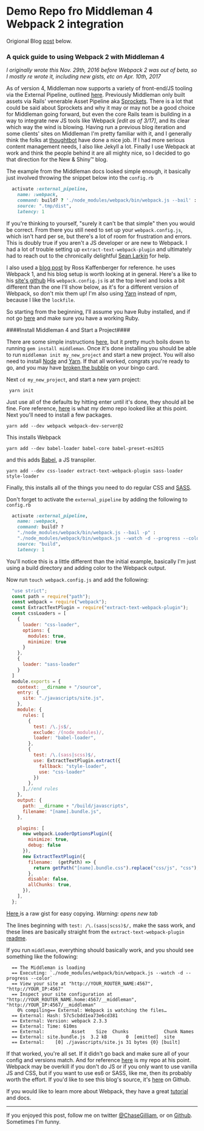 # Demo Repo fro Middleman 4 Webpack 2 integration

Origional Blog [post](https://chase.pursu.es/webpack-2-and-middleman-4.html) below. 

### A quick guide to using Webpack 2 with Middleman 4

*I originally wrote this Nov. 29th, 2016 before Webpack 2 was out of beta, so I
mostly re wrote it, including new gists, etc on Apr. 10th, 2017*

As of version 4, Middleman now supports a variety of front-end/JS tooling via
the External Pipeline, outlined [here](https://middlemanapp.com/advanced/external-pipeline/). Previously Middleman only built assets via Rails' venerable Asset Pipeline aka [Sprockets](https://github.com/rails/sprockets-rails). There is a lot that could
be said about Sprockets and why it may or may not be a good choice for Middleman
going forward, but even the core Rails team is building in a way to integrate new
JS tools like Webpack *[edit as of 3/17]*, and its clear which way the wind is
blowing. Having run a previous blog iteration and some clients' sites on
Middleman I'm pretty familiar with it, and I generally think the folks at
[thoughtbot](https://thoughtbot.com/) have done a nice job. If I had more
serious content management needs, I also like Jekyll a lot. Finally I use Webpack
at work and think the people behind it are all mighty nice, so I decided to go
that direction for the New & Shiny™ blog.

The example from the Middleman docs looked simple enough, it basically just
involved throwing the snippet below into the `config.rb`

```ruby
  activate :external_pipeline,
    name: :webpack,
    command: build? ? './node_modules/webpack/bin/webpack.js --bail' : './node_modules/webpack/bin/webpack.js --watch -d',
    source: ".tmp/dist",
    latency: 1
```


If you're thinking to yourself, "surely it can't be that simple" then you would
be correct. From there you still need to set up your `webpack.config.js`, which
isn't hard per se, but there's a lot of room for frustration and errors. This is
doubly true if you aren't a JS developer or are new to Webpack. I had a lot of
trouble setting up `extract-text-webpack-plugin` and ultimately had to reach
out to the chronically delightful [Sean Larkin](https://twitter.com/TheLarkInn)
for help.

I also used a [blog post](https://rossta.net/blog/using-webpack-with-middleman.html) by Ross Kaffenberger for reference. he uses Webpack 1, and his blog setup is worth
looking at in general. Here's a like to his [site's github](https://github.com/rossta/rossta.github.com) His `webpack.config.js` is
at the top level and looks a bit different than the one I'll show below, as it's
for a different version of Webpack, so don't mix them up! I'm also using [Yarn](https://yarnpkg.com/en/) instead of npm, because I like the `lockfile`.

So starting from the beginning, I'll assume you have Ruby installed, and if not
go [here](https://www.ruby-lang.org/en/documentation/installation/) and make
sure you have a working Ruby.

####Install Middleman 4 and Start a Project####

There are some simple instructions [here](https://middlemanapp.com/basics/install/),
but it pretty much boils down to running `gem install middleman`. Once it's done
installing you should be able to run `middleman init my_new_project` and start a
new project. You will also need to install [Node](https://nodejs.org/en/download/)
and [Yarn](https://yarnpkg.com/en/docs/install). If that all worked, congrats
you're ready to go, and you may have [broken the bubble](https://en.wikipedia.org/wiki/Bingo_(U.S.)#Terminology) on your bingo card.

Next `cd my_new_project`, and start a new yarn project:

` yarn init`

Just use all of the defaults by hitting enter until it's done, they should all
be fine. Fore reference, [here](https://github.com/Ch4s3/webpack_middleman_blog_sample/tree/435f3a88352d9b2a804254c3d9c7a0be38e76302) is what my demo repo looked like at this point. Next you'll need to
install a few packages.

`yarn add --dev webpack webpack-dev-server@2`

This installs Webpack

`yarn add --dev babel-loader babel-core babel-preset-es2015`

and this adds [Babel](https://babeljs.io/), a JS transpiler.

`yarn add --dev css-loader extract-text-webpack-plugin sass-loader style-loader`

Finally, this installs all of the things you need to do regular CSS and [SASS](http://sass-lang.com/).

Don't forget to activate the `external_pipeline` by adding the following to `config.rb`

```ruby
  activate :external_pipeline,
    name: :webpack,
    command: build? ?
    "./node_modules/webpack/bin/webpack.js --bail -p" :
    "./node_modules/webpack/bin/webpack.js --watch -d --progress --color",
    source: "build",
    latency: 1
```

You'll notice this is a little different than the initial example, basically I'm
just using a build directory and adding color to the Webpack output.

Now run `touch webpack.config.js` and add the following:

```javascript
  "use strict";
  const path = require("path");
  const webpack = require("webpack");
  const ExtractTextPlugin = require("extract-text-webpack-plugin");
  const cssLoaders = [
    {
      loader: "css-loader",
      options: {
        modules: true,
        minimize: true
      }
    },
    {
      loader: "sass-loader"
    }
  ]
  module.exports = {
    context: __dirname + "/source",
    entry: {
      site: "./javascripts/site.js",
    },
    module: {
      rules: [
        {
          test: /\.js$/,
          exclude: /(node_modules)/,
          loader: "babel-loader",
        },
        {
          test: /\.(sass|scss)$/,
          use: ExtractTextPlugin.extract({
            fallback: "style-loader",
            use: "css-loader"
          })
        },
      ],//end rules
    },
    output: {
      path: __dirname + "/build/javascripts",
      filename: "[name].bundle.js",
    },

    plugins: [
      new webpack.LoaderOptionsPlugin({
        minimize: true,
        debug: false
      }),
      new ExtractTextPlugin({
        filename:  (getPath) => {
          return getPath("[name].bundle.css").replace("css/js", "css");
        },
        disable: false,
        allChunks: true,
      }),
    ],
  };
```
<a href="https://gist.githubusercontent.com/Ch4s3/cdb399bf439bc85ce9b735e005b66686/raw/76af0fbb0ec1bd0ba76e0f1b6b5d5e42f911c7a2/demo_webpack.config.js" target="_blank">Here
</a> is a raw gist for easy copying. *Warning: opens new tab*

The lines beginning with `test: /\.(sass|scss)$/,` make the sass work, and these lines are basically straight from the `extract-text-webpack-plugin` [readme](https://github.com/webpack-contrib/extract-text-webpack-plugin/tree/v2.1.0).

If you run `middleman`, everything should basically work, and you should see
something like the following:

```
  == The Middleman is loading
  == Executing: `./node_modules/webpack/bin/webpack.js --watch -d --progress --color`
  == View your site at "http://YOUR_ROUTER_NAME:4567", "http://YOUR_IP:4567"
  == Inspect your site configuration at "http://YOUR_ROUTER_NAME.home:4567/__middleman", "http://YOUR_IP:4567/__middleman"
    0% compiling== External: Webpack is watching the files…
  == External: Hash: 57c5cbdd1ea73e6cd381
  == External: Version: webpack 2.3.3
  == External: Time: 610ms
  == External:          Asset    Size  Chunks             Chunk Names
  == External: site.bundle.js  3.2 kB       0  [emitted]  site
  == External:    [0] ./javascripts/site.js 31 bytes {0} [built]
```

If that worked, you're all set. If it didn't go back and make sure all of your
config and versions match. And for reference [here](https://github.com/Ch4s3/webpack_middleman_blog_sample/tree/4d735620f8f78da12005703131be3eaf655dc4f3) is my repo at his point. Webpack may be overkill if you don't do JS or
if you only want to use vanilla JS and CSS, but if you want to use es6 or SASS,
like me, then its probably worth the effort. If you'd like to see this blog's
source, it's [here](https://github.com/Ch4s3/-pursu.es) on Github.

If you would like to learn more about Webpack, they have a great [tutorial](https://webpack.js.org/guides/get-started/) and docs.

---
If you enjoyed this post, follow me on twitter [@ChaseGilliam](https://twitter.com/ChaseGilliam),
or on [Github](https://github.com/Ch4s3). Sometimes I'm funny.
